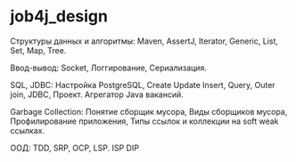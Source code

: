 # job4j_design
Структуры данных и алгоритмы: 
Maven, 
AssertJ, 
Iterator, 
Generic, 
List, 
Set, 
Map, 
Tree.

Ввод-вывод: 
Socket, 
Логгирование, 
Сериализация.

SQL, JDBC: 
Настройка PostgreSQL, 
Create Update Insert, 
Query, 
Outer join, 
JDBC, 
Проект. Агрегатор Java вакансий.

Garbage Collection: 
Понятие сборщик мусора, 
Виды сборщиков мусора, 
Профилирование приложения, 
Типы ссылок и коллекции на soft weak ссылках.

ООД: 
TDD, 
SRP, 
OCP, 
LSP.
ISP
DIP
